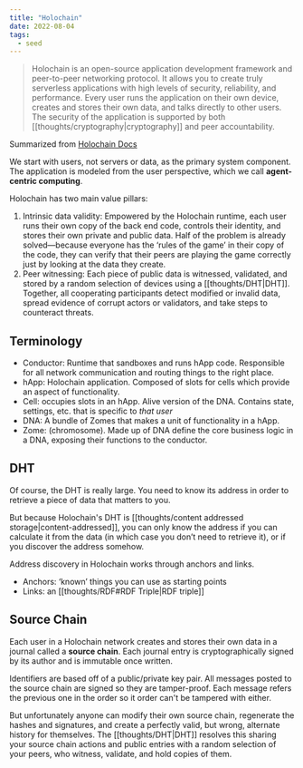 ```yaml
---
title: "Holochain"
date: 2022-08-04
tags:
  - seed
---
```


> Holochain is an open-source application development framework and peer-to-peer networking protocol. It allows you to create truly serverless applications with high levels of security, reliability, and performance. Every user runs the application on their own device, creates and stores their own data, and talks directly to other users. The security of the application is supported by both [[thoughts/cryptography|cryptography]] and peer accountability.

Summarized from [Holochain Docs](https://developer.holochain.org/concepts/1_the_basics/)

We start with users, not servers or data, as the primary system component. The application is modeled from the user perspective, which we call **agent-centric computing**.

Holochain has two main value pillars:

1. Intrinsic data validity: Empowered by the Holochain runtime, each user runs their own copy of the back end code, controls their identity, and stores their own private and public data. Half of the problem is already solved—because everyone has the ‘rules of the game’ in their copy of the code, they can verify that their peers are playing the game correctly just by looking at the data they create.
2. Peer witnessing: Each piece of public data is witnessed, validated, and stored by a random selection of devices using a [[thoughts/DHT|DHT]]. Together, all cooperating participants detect modified or invalid data, spread evidence of corrupt actors or validators, and take steps to counteract threats.

## Terminology

- Conductor: Runtime that sandboxes and runs hApp code. Responsible for all network communication and routing things to the right place.
- hApp: Holochain application. Composed of slots for cells which provide an aspect of functionality.
- Cell: occupies slots in an hApp. Alive version of the DNA. Contains state, settings, etc. that is specific to _that user_
- DNA: A bundle of Zomes that makes a unit of functionality in a hApp.
- Zome: (chromosome). Made up of DNA define the core business logic in a DNA, exposing their functions to the conductor.

## DHT

Of course, the DHT is really large. You need to know its address in order to retrieve a piece of data that matters to you.

But because Holochain's DHT is [[thoughts/content addressed storage|content-addressed]], you can only know the address if you can calculate it from the data (in which case you don’t need to retrieve it), or if you discover the address somehow.

Address discovery in Holochain works through anchors and links.

- Anchors: ‘known’ things you can use as starting points
- Links: an [[thoughts/RDF#RDF Triple|RDF triple]]

## Source Chain

Each user in a Holochain network creates and stores their own data in a journal called a **source chain**. Each journal entry is cryptographically signed by its author and is immutable once written.

Identifiers are based off of a public/private key pair. All messages posted to the source chain are signed so they are tamper-proof. Each message refers the previous one in the order so it order can't be tampered with either.

But unfortunately anyone can modify their own source chain, regenerate the hashes and signatures, and create a perfectly valid, but wrong, alternate history for themselves. The [[thoughts/DHT|DHT]] resolves this sharing your source chain actions and public entries with a random selection of your peers, who witness, validate, and hold copies of them.
